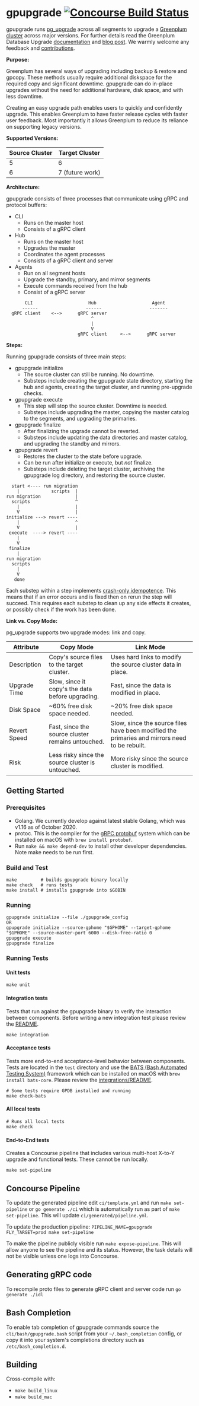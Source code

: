 # gpupgrade [![Concourse Build Status](https://prod.ci.gpdb.pivotal.io/api/v1/teams/main/pipelines/gpupgrade/badge)](https://prod.ci.gpdb.pivotal.io/teams/main/pipelines/gpupgrade)

gpupgrade runs [pg_upgrade](https://www.postgresql.org/docs/current/static/pgupgrade.html)
across all segments to upgrade a [Greenplum cluster](https://github.com/greenplum-db/gpdb)
across major versions. For further details read the Greenplum Database Upgrade [documentation](https://gpdb.docs.pivotal.io/upgrade/) and [blog post](https://greenplum.org/greenplum-database-upgrade/). 
We warmly welcome any feedback and
[contributions](https://github.com/greenplum-db/gpupgrade/blob/master/CONTRIBUTING.md).

**Purpose:**

Greenplum has several ways of upgrading including backup & restore and gpcopy.
These methods usually require additional diskspace for the required copy and 
significant downtime. gpupgrade can do in-place upgrades without the need 
for additional hardware, disk space, and with less downtime. 

Creating an easy upgrade path enables users to quickly and confidently upgrade. 
This enables Greenplum to have faster release cycles with faster user feedback. 
Most importantly it allows Greenplum to reduce its reliance on supporting legacy 
versions.

**Supported Versions:**

| Source Cluster | Target Cluster
| --- | ---
| 5 | 6
| 6 | 7 (future work)
 
**Architecture:**

gpupgrade consists of three processes that communicate using gRPC and protocol buffers:
- CLI
  - Runs on the master host
  - Consists of a gRPC client
- Hub
  - Runs on the master host
  - Upgrades the master
  - Coordinates the agent processes
  - Consists of a gRPC client and server 
- Agents
  - Run on all segment hosts
  - Upgrade the standby, primary, and mirror segments
  - Execute commands received from the hub
  - Consist of a gRPC server
 
```
       CLI                     Hub                     Agent
      ------                  ------                  -------
  gRPC client    <-->      gRPC server
                                ^
                                |
                                V
                           gRPC client     <-->      gRPC server
```

**Steps:**

Running gpupgrade consists of three main steps:
- gpupgrade initialize
  - The source cluster can still be running. No downtime.
  - Substeps include creating the gpupgrade state directory, starting the hub 
  and agents, creating the target cluster, and running pre-upgrade checks. 
- gpupgrade execute
  - This step will stop the source cluster. Downtime is needed.
  - Substeps include upgrading the master, copying the master catalog to the 
  segments, and upgrading the primaries.  
- gpupgrade finalize
  - After finalizing the upgrade cannot be reverted.
  - Substeps include updating the data directories and master catalog, and 
  upgrading the standby and mirrors.
- gpupgrade revert
  - Restores the cluster to the state before upgrade.
  - Can be run after initialize or execute, but *not* finalize.
  - Substeps include deleting the target cluster, archiving the gpupgrade log 
  directory, and restoring the source cluster.

```
  start <---- run migration
    |            scripts  |
run migration             |
  scripts                 ^
    |                     |
    V                     |
initialize ---> revert ----
    |                     ^
    V                     |
 execute  ----> revert ----
    |
    V
 finalize
    |
run migration 
  scripts
    |
    V
   done
```

Each substep within a step implements [crash-only idempotence](https://en.wikipedia.org/wiki/Crash-only_software).
This means that if an error occurs and is fixed then on rerun the step will 
succeed. This requires each substep to clean up any side effects it creates, 
or possibly check if the work has been done.

**Link vs. Copy Mode:**

pg_upgrade supports two upgrade modes: link and copy.

| Attribute | Copy Mode | Link Mode
| --- | --- | ---
| Description | Copy's source files to the target cluster. | Uses hard links to modify the source cluster data in place.
| Upgrade Time | Slow, since it copy's the data before upgrading. | Fast, since the data is modified in place.
| Disk Space | ~60% free disk space needed. | ~20% free disk space needed.
| Revert Speed | Fast, since the source cluster remains untouched. | Slow, since the source files have been modified the primaries and mirrors need to be rebuilt.
| Risk | Less risky since the source cluster is untouched. | More risky since the source cluster is modified.


## Getting Started

### Prerequisites

- Golang. We currently develop against latest stable Golang, which was v1.16 as of October 2020.
- protoc. This is the compiler for the [gRPC protobuf](https://grpc.io/) 
system which can be installed on macOS with `brew install protobuf`.
- Run `make && make depend-dev` to install other developer dependencies. Note 
make needs to be run first.

### Build and Test

```
make         # builds gpupgrade binary locally
make check   # runs tests
make install # installs gpupgrade into $GOBIN
```

### Running

```
gpupgrade initialize --file ./gpupgrade_config
OR
gpupgrade initialize --source-gphome "$GPHOME" --target-gphome "$GPHOME" --source-master-port 6000 --disk-free-ratio 0
gpupgrade execute
gpupgrade finalize
```

### Running Tests

#### Unit tests
```
make unit
```
#### Integration tests
Tests that run against the gpupgrade binary to verify the interaction between 
components. Before writing a new integration test please review the 
[README](https://github.com/greenplum-db/gpupgrade/blob/master/integrations/README.md).
```
make integration
```
#### Acceptance tests
Tests more end-to-end acceptance-level behavior between components. Tests are 
located in the `test` directory and use the [BATS (Bash Automated Testing System)](https://github.com/bats-core/bats-core) 
framework which can be installed on macOS with `brew install bats-core`.
Please review the [integrations/README](https://github.com/greenplum-db/gpupgrade/blob/master/integrations/README.md).
```
# Some tests require GPDB installed and running
make check-bats
```
#### All local tests
```
# Runs all local tests
make check
```
#### End-to-End tests
Creates a Concourse pipeline that includes various multi-host X-to-Y upgrade and 
functional tests. These cannot be run locally.
```
make set-pipeline
```


## Concourse Pipeline

To update the generated pipeline edit `ci/template.yml` and run 
`make set-pipeline` or `go generate ./ci` which is automatically run as part of
 `make set-pipeline`. This will update `ci/generated/pipeline.yml`.

To update the production pipeline: `PIPELINE_NAME=gpupgrade FLY_TARGET=prod make set-pipeline`

To make the pipeline publicly visible run `make expose-pipeline`. This will 
allow anyone to see the pipeline and its status. However, the task details will 
not be visible unless one logs into Concourse.


## Generating gRPC code

To recompile proto files to generate gRPC client and server code run 
`go generate ./idl`


## Bash Completion

To enable tab completion of gpupgrade commands source the `cli/bash/gpupgrade.bash`
script from your `~/.bash_completion` config, or copy it into your system's 
completions directory such as  `/etc/bash_completion.d`.


## Building

Cross-compile with:
- `make build_linux`
- `make build_mac`
